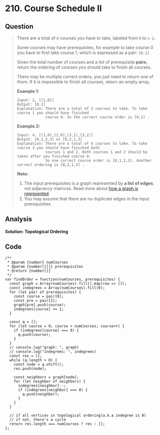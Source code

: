 # 210. Course Schedule II

## Question

> There are a total of _n_ courses you have to take, labeled from `0` to `n-1`.
>
> Some courses may have prerequisites, for example to take course 0 you have to first take course 1, which is expressed as a pair: `[0,1]`
>
> Given the total number of courses and a list of prerequisite **pairs**, return the ordering of courses you should take to finish all courses.
>
> There may be multiple correct orders, you just need to return one of them. If it is impossible to finish all courses, return an empty array.
>
> **Example 1:**
>
> ```text
> Input: 2, [[1,0]] 
> Output: [0,1]
> Explanation: There are a total of 2 courses to take. To take course 1 you should have finished   
>              course 0. So the correct course order is [0,1] .
> ```
>
> **Example 2:**
>
> ```text
> Input: 4, [[1,0],[2,0],[3,1],[3,2]]
> Output: [0,1,2,3] or [0,2,1,3]
> Explanation: There are a total of 4 courses to take. To take course 3 you should have finished both     
>              courses 1 and 2. Both courses 1 and 2 should be taken after you finished course 0. 
>              So one correct course order is [0,1,2,3]. Another correct ordering is [0,2,1,3] .
> ```
>
> **Note:**
>
> 1. The input prerequisites is a graph represented by **a list of edges**, not adjacency matrices. Read more about [how a graph is represented](https://www.khanacademy.org/computing/computer-science/algorithms/graph-representation/a/representing-graphs).
> 2. You may assume that there are no duplicate edges in the input prerequisites.

## Analysis

#### Solution: Topological Ordering

## Code

```text
/**
 * @param {number} numCourses
 * @param {number[][]} prerequisites
 * @return {number[]}
 */
var findOrder = function(numCourses, prerequisites) {
  const graph = Array(numCourses).fill().map(row => []);
  const indegrees = Array(numCourses).fill(0);
  for (let pair of prerequisites) {
    const course = pair[0];
    const pre = pair[1];
    graph[pre].push(course);
    indegrees[course] += 1;
  }
  
  const q = [];
  for (let course = 0; course < numCourses; course++) {
    if (indegrees[course] === 0) {
      q.push(course);
    }
  }
  // console.log("graph: ", graph)
  // console.log("indegrees: ", indegrees)
  const res = [];
  while (q.length > 0) {
    const node = q.shift();
    res.push(node);
    
    const neighbors = graph[node];
    for (let neighbor of neighbors) {
      indegrees[neighbor]--;
      if (indegrees[neighbor] === 0) {
        q.push(neighbor);
      }
    }
  }

  // if all vertices in topological ordering(a.k.a indegree is 0)
  // if not, there's a cycle
  return res.length === numCourses ? res : [];
};
```


